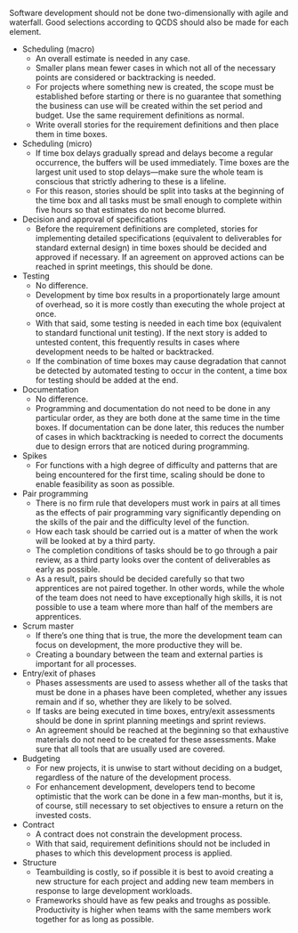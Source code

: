 Software development should not be done two-dimensionally with agile and waterfall. Good selections according to QCDS should also be made for each element.

- Scheduling (macro)
    - An overall estimate is needed in any case.
    - Smaller plans mean fewer cases in which not all of the necessary points are considered or backtracking is needed.
    - For projects where something new is created, the scope must be established before starting or there is no guarantee that something the business can use will be created within the set period and budget. Use the same requirement definitions as normal.
    - Write overall stories for the requirement definitions and then place them in time boxes.
- Scheduling (micro)
    - If time box delays gradually spread and delays become a regular occurrence, the buffers will be used immediately. Time boxes are the largest unit used to stop delays—make sure the whole team is conscious that strictly adhering to these is a lifeline.
    - For this reason, stories should be split into tasks at the beginning of the time box and all tasks must be small enough to complete within five hours so that estimates do not become blurred.
- Decision and approval of specifications
    - Before the requirement definitions are completed, stories for implementing detailed specifications (equivalent to deliverables for standard external design) in time boxes should be decided  and approved if necessary. If an agreement on approved actions can be reached in sprint meetings, this should be done.
- Testing
    - No difference.
    - Development by time box results in a proportionately large amount of overhead, so it is more costly than executing the whole project at once.
    - With that said, some testing is needed in each time box (equivalent to standard functional unit testing). If the next story is added to untested content, this frequently results in cases where development needs to be halted or backtracked.
    - If the combination of time boxes may cause degradation that cannot be detected by automated testing to occur in the content, a time box for testing should be added at the end.
- Documentation
    - No difference.
    - Programming and documentation do not need to be done in any particular order, as they are both done at the same time in the time boxes. If documentation can be done later, this reduces the number of cases in which backtracking is needed to correct the documents due to design errors that are noticed during programming.
- Spikes
    - For functions with a high degree of difficulty and patterns that are being encountered for the first time, scaling should be done to enable feasibility as soon as possible.
- Pair programming
    - There is no firm rule that developers must work in pairs at all times as the effects of pair programming vary significantly depending on the skills of the pair and the difficulty level of the function.
    - How each task should be carried out is a matter of when the work will be looked at by a third party.
    - The completion conditions of tasks should be to go through a pair review, as a third party looks over the content of deliverables as early as possible.
    - As a result, pairs should be decided carefully so that two apprentices are not paired together. In other words, while the whole of the team does not need to have exceptionally high skills, it is not possible to use a team where more than half of the members are apprentices.
- Scrum master
    - If there’s one thing that is true, the more the development team can focus on development, the more productive they will be.
    - Creating a boundary between the team and external parties is important for all processes.
- Entry/exit of phases
    - Phases assessments are used to assess whether all of the tasks that must be done in a phases have been completed, whether any issues remain and if so, whether they are likely to be solved.
    - If tasks are being executed in time boxes, entry/exit assessments should be done in sprint planning meetings and sprint reviews.
    - An agreement should be reached at the beginning so that exhaustive materials do not need to be created for these assessments. Make sure that all tools that are usually used are covered.
- Budgeting
    - For new projects, it is unwise to start without deciding on a budget, regardless of the nature of the development process.
    - For enhancement development, developers tend to become optimistic that the work can be done in a few man-months, but it is, of course, still necessary to set objectives to ensure a return on the invested costs.
- Contract
    - A contract does not constrain the development process.
    - With that said, requirement definitions should not be included in phases to which this development process is applied.
- Structure
    - Teambuilding is costly, so if possible it is best to avoid creating a new structure for each project and adding new team members in response to large development workloads.
    - Frameworks should have as few peaks and troughs as possible. Productivity is higher when teams with the same members work together for as long as possible.
